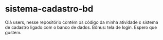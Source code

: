 # sistema-cadastro-bd
Olá users, nesse repositório contém os código da minha atividade o sistema de cadastro ligado com o banco de dados. Bônus: tela de login. Espero que gostem.
